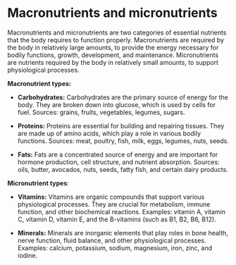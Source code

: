 # Macronutrients and micronutrients 

Macronutrients and micronutrients are two categories of essential nutrients that the body requires to function properly.
Macronutrients are required by the body in relatively large amounts, to provide the energy necessary for bodily functions, growth, development, and maintenance. Micronutrients are nutrients required by the body in relatively small amounts, to support physiological processes.

**Macronutrient types:**

* **Carbohydrates:** Carbohydrates are the primary source of energy for the body. They are broken down into glucose, which is used by cells for fuel. Sources: grains, fruits, vegetables, legumes, sugars.

* **Proteins:** Proteins are essential for building and repairing tissues. They are made up of amino acids, which play a role in various bodily functions. Sources: meat, poultry, fish, milk, eggs, legumes, nuts, seeds.

* **Fats:** Fats are a concentrated source of energy and are important for hormone production, cell structure, and nutrient absorption. Sources: oils, butter, avocados, nuts, seeds, fatty fish, and certain dairy products.

**Micronutrient types**:

* **Vitamins:** Vitamins are organic compounds that support various physiological processes. They are crucial for metabolism, immune function, and other biochemical reactions. Examples: vitamin A, vitamin C, vitamin D, vitamin E, and the B-vitamins (such as B1, B2, B6, B12).

* **Minerals:** Minerals are inorganic elements that play roles in bone health, nerve function, fluid balance, and other physiological processes. Examples: calcium, potassium, sodium, magnesium, iron, zinc, and iodine.
